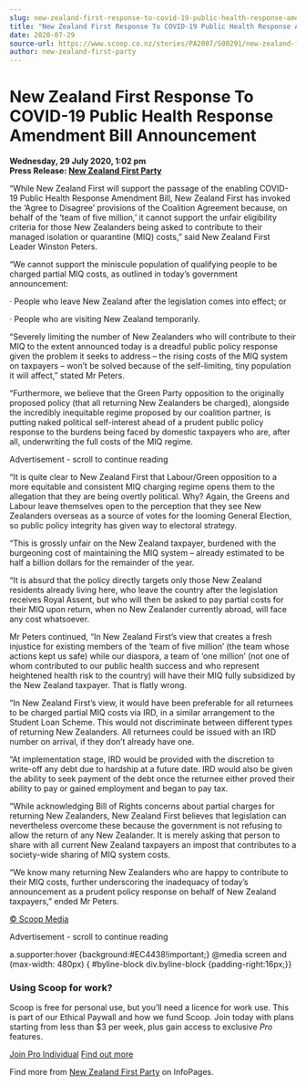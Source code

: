 ```yaml
---
slug: new-zealand-first-response-to-covid-19-public-health-response-amendment-bill-announcement
title: "New Zealand First Response To COVID-19 Public Health Response Amendment Bill Announcement"
date: 2020-07-29
source-url: https://www.scoop.co.nz/stories/PA2007/S00291/new-zealand-first-response-to-covid-19-public-health-response-amendment-bill-announcement.htm
author: new-zealand-first-party
---
```

New Zealand First Response To COVID-19 Public Health Response Amendment Bill Announcement
=========================================================================================

**Wednesday, 29 July 2020, 1:02 pm**  
**Press Release: [New Zealand First Party](https://info.scoop.co.nz/New_Zealand_First_Party)**

“While New Zealand First will support the passage of the enabling COVID-19 Public Health Response Amendment Bill, New Zealand First has invoked the ‘Agree to Disagree’ provisions of the Coalition Agreement because, on behalf of the ‘team of five million,’ it cannot support the unfair eligibility criteria for those New Zealanders being asked to contribute to their managed isolation or quarantine (MIQ) costs,” said New Zealand First Leader Winston Peters.

“We cannot support the miniscule population of qualifying people to be charged partial MIQ costs, as outlined in today’s government announcement:

· People who leave New Zealand after the legislation comes into effect; or

· People who are visiting New Zealand temporarily.

“Severely limiting the number of New Zealanders who will contribute to their MIQ to the extent announced today is a dreadful public policy response given the problem it seeks to address – the rising costs of the MIQ system on taxpayers – won’t be solved because of the self-limiting, tiny population it will affect,” stated Mr Peters.

“Furthermore, we believe that the Green Party opposition to the originally proposed policy (that all returning New Zealanders be charged), alongside the incredibly inequitable regime proposed by our coalition partner, is putting naked political self-interest ahead of a prudent public policy response to the burdens being faced by domestic taxpayers who are, after all, underwriting the full costs of the MIQ regime.

Advertisement - scroll to continue reading





“It is quite clear to New Zealand First that Labour/Green opposition to a more equitable and consistent MIQ charging regime opens them to the allegation that they are being overtly political. Why? Again, the Greens and Labour leave themselves open to the perception that they see New Zealanders overseas as a source of votes for the looming General Election, so public policy integrity has given way to electoral strategy.

“This is grossly unfair on the New Zealand taxpayer, burdened with the burgeoning cost of maintaining the MIQ system – already estimated to be half a billion dollars for the remainder of the year.

“It is absurd that the policy directly targets only those New Zealand residents already living here, who leave the country after the legislation receives Royal Assent, but who will then be asked to pay partial costs for their MIQ upon return, when no New Zealander currently abroad, will face any cost whatsoever.

Mr Peters continued, “In New Zealand First’s view that creates a fresh injustice for existing members of the ‘team of five million’ (the team whose actions kept us safe) while our diaspora, a team of ‘one million’ (not one of whom contributed to our public health success and who represent heightened health risk to the country) will have their MIQ fully subsidized by the New Zealand taxpayer. That is flatly wrong.

“In New Zealand First’s view, it would have been preferable for all returnees to be charged partial MIQ costs via IRD, in a similar arrangement to the Student Loan Scheme. This would not discriminate between different types of returning New Zealanders. All returnees could be issued with an IRD number on arrival, if they don’t already have one.

“At implementation stage, IRD would be provided with the discretion to write-off any debt due to hardship at a future date. IRD would also be given the ability to seek payment of the debt once the returnee either proved their ability to pay or gained employment and began to pay tax.

“While acknowledging Bill of Rights concerns about partial charges for returning New Zealanders, New Zealand First believes that legislation can nevertheless overcome these because the government is not refusing to allow the return of any New Zealander. It is merely asking that person to share with all current New Zealand taxpayers an impost that contributes to a society-wide sharing of MIQ system costs.

“We know many returning New Zealanders who are happy to contribute to their MIQ costs, further underscoring the inadequacy of today’s announcement as a prudent policy response on behalf of New Zealand taxpayers,” ended Mr Peters.

[© Scoop Media](http://www.scoop.co.nz/about/terms.html)  

Advertisement - scroll to continue reading



a.supporter:hover {background:#EC4438!important;} @media screen and (max-width: 480px) { #byline-block div.byline-block {padding-right:16px;}}

### Using Scoop for work?

Scoop is free for personal use, but you’ll need a licence for work use. This is part of our Ethical Paywall and how we fund Scoop. Join today with plans starting from less than $3 per week, plus gain access to exclusive _Pro_ features.  
  
[Join Pro Individual](https://pro.scoop.co.nz/Individual/?from=ProIn24) [Find out more](https://pro.scoop.co.nz/using-scoop-for-work/?from=ProIn24)

Find more from [New Zealand First Party](https://info.scoop.co.nz/New_Zealand_First_Party) on InfoPages.